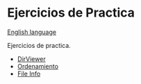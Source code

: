 # Ejercicios de Practica

[English language](./README-ENG.md)

Ejercicios de practica.

* [DirViewer](./dirviewer/README.md)
* [Ordenamiento](./Ordenamiento/README.md)
* [File Info](./fileinfo/README.MD)
